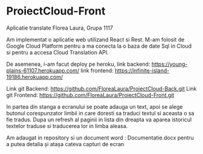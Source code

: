 # ProiectCloud-Front

Aplicatie translate
Florea Laura, Grupa 1117

Am implementat o aplicatie web utilizand React si Rest. M-am folosit de Google Cloud Platform pentru a ma conecta la o baza de date Sql in Cloud si pentru a accesa Cloud Translation API. 

De asemenea, i-am facut deploy pe heroku, link backend: https://young-plains-61107.herokuapp.com/
link frontend: https://infinite-island-19186.herokuapp.com/

Link git Backend: https://github.com/FloreaLaura/ProiectCloud-Back.git
Link git Frontend: https://github.com/FloreaLaura/ProiectCloud-Front.git

In partea din stanga a ecranului se poate adauga un text, apoi se alege butonul corespunzator limbii in care doresti sa traduci textul si aceasta o sa fie tradus. Dupa un refresh al paginii in lista din dreapta va aparea istoricul textelor traduse si traducerea lor in limba aleasa. 

Am adaugat in repository si un document word : Documentatie.docx pentru a putea detalia și atașa cateva capturi de ecran